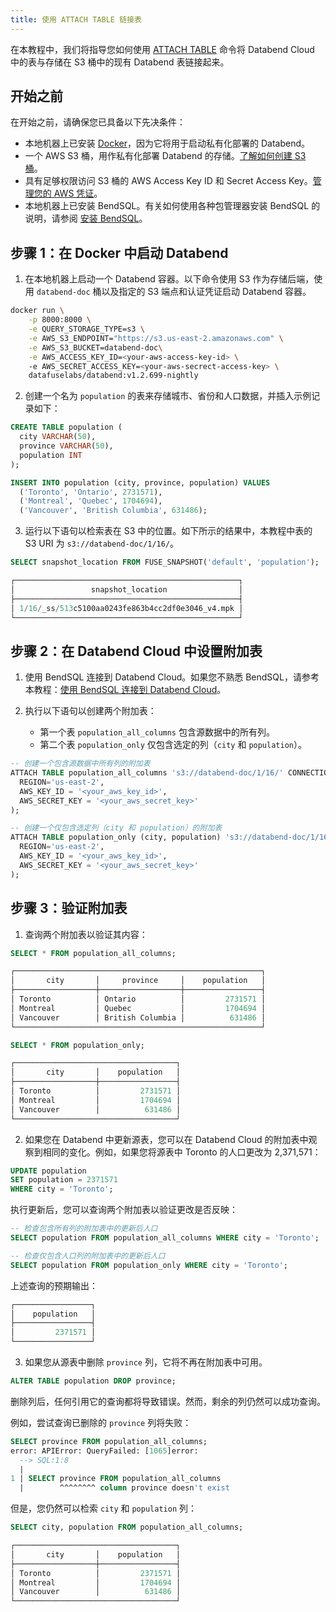 ```yaml
---
title: 使用 ATTACH TABLE 链接表
---
```


在本教程中，我们将指导您如何使用 [ATTACH TABLE](/sql/sql-commands/ddl/table/attach-table) 命令将 Databend Cloud 中的表与存储在 S3 桶中的现有 Databend 表链接起来。

## 开始之前

在开始之前，请确保您已具备以下先决条件：

- 本地机器上已安装 [Docker](https://www.docker.com/)，因为它将用于启动私有化部署的 Databend。
- 一个 AWS S3 桶，用作私有化部署 Databend 的存储。[了解如何创建 S3 桶](https://docs.aws.amazon.com/AmazonS3/latest/userguide/create-bucket-overview.html)。
- 具有足够权限访问 S3 桶的 AWS Access Key ID 和 Secret Access Key。[管理您的 AWS 凭证](https://docs.aws.amazon.com/general/latest/gr/aws-sec-cred-types.html#access-keys-and-secret-access-keys)。
- 本地机器上已安装 BendSQL。有关如何使用各种包管理器安装 BendSQL 的说明，请参阅 [安装 BendSQL](/guides/sql-clients/bendsql/#installing-bendsql)。

## 步骤 1：在 Docker 中启动 Databend

1. 在本地机器上启动一个 Databend 容器。以下命令使用 S3 作为存储后端，使用 `databend-doc` 桶以及指定的 S3 端点和认证凭证启动 Databend 容器。

```bash
docker run \
    -p 8000:8000 \
    -e QUERY_STORAGE_TYPE=s3 \
    -e AWS_S3_ENDPOINT="https://s3.us-east-2.amazonaws.com" \
    -e AWS_S3_BUCKET=databend-doc\
    -e AWS_ACCESS_KEY_ID=<your-aws-access-key-id> \ 
    -e AWS_SECRET_ACCESS_KEY=<your-aws-secrect-access-key> \ 
    datafuselabs/databend:v1.2.699-nightly
```

2. 创建一个名为 `population` 的表来存储城市、省份和人口数据，并插入示例记录如下：

```sql
CREATE TABLE population (
  city VARCHAR(50),
  province VARCHAR(50),  
  population INT
);

INSERT INTO population (city, province, population) VALUES
  ('Toronto', 'Ontario', 2731571),
  ('Montreal', 'Quebec', 1704694),
  ('Vancouver', 'British Columbia', 631486);
```

3. 运行以下语句以检索表在 S3 中的位置。如下所示的结果中，本教程中表的 S3 URI 为 `s3://databend-doc/1/16/`。

```sql
SELECT snapshot_location FROM FUSE_SNAPSHOT('default', 'population');

┌──────────────────────────────────────────────────┐
│                 snapshot_location                │
├──────────────────────────────────────────────────┤
│ 1/16/_ss/513c5100aa0243fe863b4cc2df0e3046_v4.mpk │
└──────────────────────────────────────────────────┘
```

## 步骤 2：在 Databend Cloud 中设置附加表

1. 使用 BendSQL 连接到 Databend Cloud。如果您不熟悉 BendSQL，请参考本教程：[使用 BendSQL 连接到 Databend Cloud](../connect/connect-to-databendcloud-bendsql.md)。

2. 执行以下语句以创建两个附加表：
    - 第一个表 `population_all_columns` 包含源数据中的所有列。
    - 第二个表 `population_only` 仅包含选定的列（`city` 和 `population`）。

```sql
-- 创建一个包含源数据中所有列的附加表
ATTACH TABLE population_all_columns 's3://databend-doc/1/16/' CONNECTION = (
  REGION='us-east-2',
  AWS_KEY_ID = '<your_aws_key_id>',
  AWS_SECRET_KEY = '<your_aws_secret_key>'
);

-- 创建一个仅包含选定列（city 和 population）的附加表
ATTACH TABLE population_only (city, population) 's3://databend-doc/1/16/' CONNECTION = (
  REGION='us-east-2',
  AWS_KEY_ID = '<your_aws_key_id>',
  AWS_SECRET_KEY = '<your_aws_secret_key>'
);
```

## 步骤 3：验证附加表

1. 查询两个附加表以验证其内容：

```sql
SELECT * FROM population_all_columns;

┌───────────────────────────────────────────────────────┐
│       city       │     province     │    population   │
├──────────────────┼──────────────────┼─────────────────┤
│ Toronto          │ Ontario          │         2731571 │
│ Montreal         │ Quebec           │         1704694 │
│ Vancouver        │ British Columbia │          631486 │
└───────────────────────────────────────────────────────┘

SELECT * FROM population_only;

┌────────────────────────────────────┐
│       city       │    population   │
├──────────────────┼─────────────────┤
│ Toronto          │         2731571 │
│ Montreal         │         1704694 │
│ Vancouver        │          631486 │
└────────────────────────────────────┘
```

2. 如果您在 Databend 中更新源表，您可以在 Databend Cloud 的附加表中观察到相同的变化。例如，如果您将源表中 Toronto 的人口更改为 2,371,571：

```sql
UPDATE population
SET population = 2371571
WHERE city = 'Toronto';
```

执行更新后，您可以查询两个附加表以验证更改是否反映：

```sql
-- 检查包含所有列的附加表中的更新后人口  
SELECT population FROM population_all_columns WHERE city = 'Toronto';

-- 检查仅包含人口列的附加表中的更新后人口  
SELECT population FROM population_only WHERE city = 'Toronto';
```

上述查询的预期输出：

```sql
┌─────────────────┐
│    population   │
├─────────────────┤
│         2371571 │
└─────────────────┘
```

3. 如果您从源表中删除 `province` 列，它将不再在附加表中可用。

```sql
ALTER TABLE population DROP province;
```

删除列后，任何引用它的查询都将导致错误。然而，剩余的列仍然可以成功查询。

例如，尝试查询已删除的 `province` 列将失败：

```sql
SELECT province FROM population_all_columns;
error: APIError: QueryFailed: [1065]error:
  --> SQL:1:8
  |
1 | SELECT province FROM population_all_columns
  |        ^^^^^^^^ column province doesn't exist
```

但是，您仍然可以检索 `city` 和 `population` 列：

```sql
SELECT city, population FROM population_all_columns;

┌────────────────────────────────────┐
│       city       │    population   │
├──────────────────┼─────────────────┤
│ Toronto          │         2371571 │
│ Montreal         │         1704694 │
│ Vancouver        │          631486 │
└────────────────────────────────────┘
```